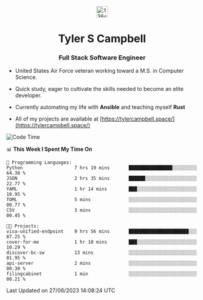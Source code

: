 <p align="center">
<a href="https://www.linkedin.com/in/t36campbell" target="blank"><img align="center" src="https://ik.imagekit.io/t36campbell/Portfolio/linkedin.png.original_m8bbGgPh6.png" alt="t36campbell" height="30" width="30" /></a>
</p>
<h1 align="center">Tyler S Campbell</h1>
<h3 align="center">Full Stack Software Engineer</h3>

* United States Air Force veteran working toward a M.S. in Computer Science.

* Quick study, eager to cultivate the skills needed to become an elite developer.

* Currently automating my life with **Ansible** and teaching myself **Rust**

* All of my projects are available at [https://tylercampbell.space/](https://tylercampbell.space/)

<!--START_SECTION:waka-->
![Code Time](http://img.shields.io/badge/Code%20Time-2%2C590%20hrs%208%20mins-blue)

📊 **This Week I Spent My Time On** 

```text
💬 Programming Languages: 
Python                   7 hrs 19 mins       ████████████████░░░░░░░░░   64.30 % 
JSON                     2 hrs 35 mins       ██████░░░░░░░░░░░░░░░░░░░   22.77 % 
YAML                     1 hr 14 mins        ███░░░░░░░░░░░░░░░░░░░░░░   10.95 % 
TOML                     5 mins              ░░░░░░░░░░░░░░░░░░░░░░░░░   00.77 % 
CSV                      3 mins              ░░░░░░░░░░░░░░░░░░░░░░░░░   00.45 % 

🐱‍💻 Projects: 
visa-unified-endpoint    9 hrs 56 mins       ██████████████████████░░░   87.25 % 
cover-for-me             1 hr 10 mins        ███░░░░░░░░░░░░░░░░░░░░░░   10.29 % 
discover-bc-sw           13 mins             ░░░░░░░░░░░░░░░░░░░░░░░░░   01.95 % 
api-server               2 mins              ░░░░░░░░░░░░░░░░░░░░░░░░░   00.30 % 
filingcabinet            1 min               ░░░░░░░░░░░░░░░░░░░░░░░░░   00.21 % 
```


 Last Updated on 27/06/2023 14:08:24 UTC
<!--END_SECTION:waka-->
